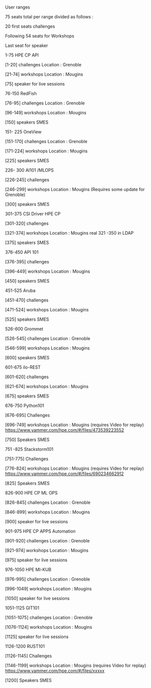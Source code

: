 User ranges 

75 seats total per range divided as follows : 

20 first seats challenges 

Following 54  seats for Workshops 

Last seat for speaker 

  

1-75 HPE CP API    

[1-20] challenges  Location :  Grenoble 

[21-74] workshops Location :  Mougins  

[75] speaker for live sessions 

  

76-150 RedFish 

[76-95] challenges Location :  Grenoble 

[96-149] workshops Location :  Mougins  

[150] speakers SMES 

  

151- 225 OneView 

[151-170] challenges Location :  Grenoble 

[171-224] workshops Location :  Mougins 

[225] speakers SMES 

  

226- 300  AI101 /MLOPS 

[226-245] challenges  

[246-299] workshops Location :  Mougins  (Requires some update for Grenoble) 

[300] speakers SMES 

  

301-375  CSI Driver HPE CP 

[301-320] challenges 

[321-374] workshops Location :  Mougins  real 321 -350 in LDAP 

[375] speakers SMES 

  

376-450  API 101 

[376-395] challenges 

[396-449] workshops Location :  Mougins   

[450] speakers SMES 

  

451-525  Aruba 

[451-470] challenges 

[471-524] workshops Location :  Mougins   

[525] speakers SMES 

  

526-600  Grommet 

[526-545] challenges Location :  Grenoble 

[546-599] workshops Location :  Mougins   

[600] speakers SMES 

  

601-675 ilo-REST 

[601-620] challenges 

[621-674] workshops Location :  Mougins  

 [675] speakers SMES 

  

676-750 Python101 

[676-695] Challenges 

[696-749] workshops Location :  Mougins   (requires Video for replay) https://www.yammer.com/hpe.com/#/files/473539223552 

[750] Speakers SMES 

  

751 -825 Stackstorm101 

[751-775] Challenges 

[776-824] workshops Location :  Mougins   (requires Video for replay) https://www.yammer.com/hpe.com/#/files/690234662912 

[825] Speakers SMES 

  

826-900 HPE CP  ML OPS  

[826-845] challenges  Location :  Grenoble 

[846-899] workshops Location :  Mougins  

[900] speaker for live sessions 

  

901-975 HPE CP APPS Automation 

[901-920] challenges  Location :  Grenoble 

[921-974] workshops Location :  Mougins  

[975] speaker for live sessions 

 

976-1050 HPE Ml-KUB 

[976-995] challenges  Location :  Grenoble 

[996-1049] workshops Location :  Mougins  

[1050] speaker for live sessions 

 

1051-1125 GIT101 

[1051-1075] challenges  Location :  Grenoble 

[1076-1124] workshops Location :  Mougins  

[1125] speaker for live sessions 

 

1126-1200 RUST101 

[1126-1145] Challenges 

[1146-1199] workshops Location :  Mougins   (requires Video for replay) https://www.yammer.com/hpe.com/#/files/xxxxx 

[1200] Speakers SMES 

 
